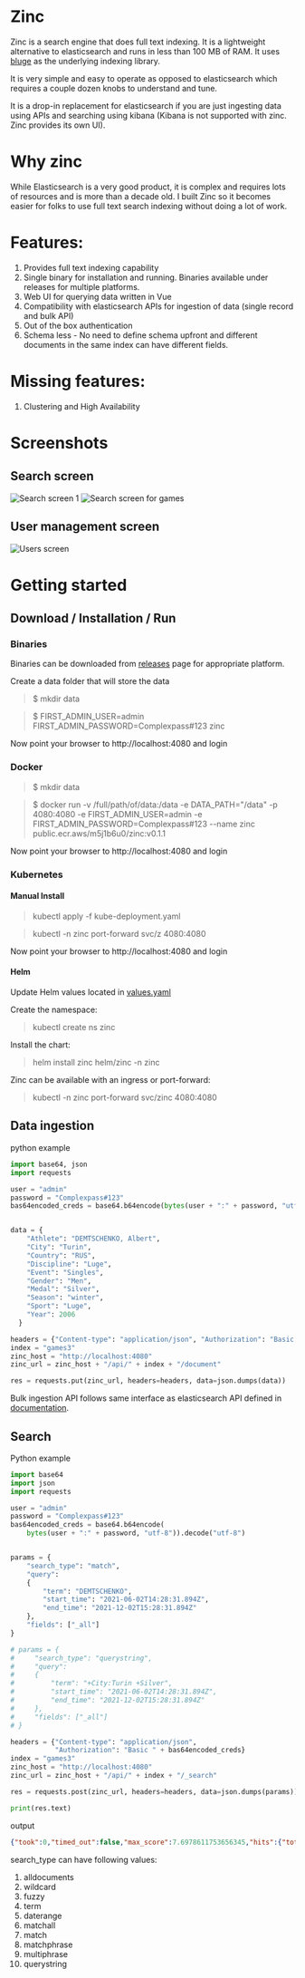 # Zinc

Zinc is a search engine that does full text indexing. It is a lightweight alternative to elasticsearch and runs in less than 100 MB of RAM. It uses [bluge](https://github.com/blugelabs/bluge) as the underlying indexing library.

It is very simple and easy to operate as opposed to elasticsearch which requires a couple dozen knobs to understand and tune. 

It is a drop-in replacement for elasticsearch if you are just ingesting data using APIs and searching using kibana (Kibana is not supported with zinc. Zinc provides its own UI).

# Why zinc

  While Elasticsearch is a very good product, it is complex and requires lots of resources and is more than a decade old. I built Zinc so it becomes easier for folks to use full text search indexing without doing a lot of work.

# Features:

1. Provides full text indexing capability
2. Single binary for installation and running. Binaries available under releases for multiple platforms.
3. Web UI for querying data written in Vue
4. Compatibility with elasticsearch APIs for ingestion of data (single record and bulk API)
5. Out of the box authentication
6. Schema less - No need to define schema upfront and different documents in the same index can have different fields.

# Missing features:
1. Clustering and High Availability


# Screenshots

## Search screen
![Search screen 1](./screenshots/search_screen.jpg)
![Search screen for games](./screenshots/search_screen_paris.jpg)

## User management screen
![Users screen](./screenshots/users_screen.jpg)

# Getting started


## Download / Installation / Run

### Binaries
Binaries can be downloaded from [releases](https://github.com/prabhatsharma/zinc/releases) page for appropriate platform.

Create a data folder that will store the data
> $ mkdir data

> $ FIRST_ADMIN_USER=admin FIRST_ADMIN_PASSWORD=Complexpass#123 zinc 

Now point your browser to http://localhost:4080 and login


### Docker

> $ mkdir data

> $ docker run -v /full/path/of/data:/data -e DATA_PATH="/data" -p 4080:4080 -e FIRST_ADMIN_USER=admin -e FIRST_ADMIN_PASSWORD=Complexpass#123 --name zinc public.ecr.aws/m5j1b6u0/zinc:v0.1.1 

Now point your browser to http://localhost:4080 and login

### Kubernetes

#### Manual Install

> kubectl apply -f kube-deployment.yaml

> kubectl -n zinc port-forward svc/z 4080:4080

Now point your browser to http://localhost:4080 and login

#### Helm

Update Helm values located in [values.yaml](helm/zinc/values.yaml)

Create the namespace:
> kubectl create ns zinc

Install the chart:
> helm install zinc helm/zinc -n zinc

Zinc can be available with an ingress or port-forward:
> kubectl -n zinc port-forward svc/zinc 4080:4080

## Data ingestion

python example

```py
import base64, json
import requests

user = "admin"
password = "Complexpass#123"
bas64encoded_creds = base64.b64encode(bytes(user + ":" + password, "utf-8")).decode("utf-8")


data = {
    "Athlete": "DEMTSCHENKO, Albert",
    "City": "Turin",
    "Country": "RUS",
    "Discipline": "Luge",
    "Event": "Singles",
    "Gender": "Men",
    "Medal": "Silver",
    "Season": "winter",
    "Sport": "Luge",
    "Year": 2006
  }

headers = {"Content-type": "application/json", "Authorization": "Basic " + bas64encoded_creds}
index = "games3"
zinc_host = "http://localhost:4080"
zinc_url = zinc_host + "/api/" + index + "/document"

res = requests.put(zinc_url, headers=headers, data=json.dumps(data))

```

Bulk ingestion API follows same interface as elasticsearch API defined in [documentation](https://www.elastic.co/guide/en/elasticsearch/reference/current/docs-bulk.html).

## Search

Python example

```py
import base64
import json
import requests

user = "admin"
password = "Complexpass#123"
bas64encoded_creds = base64.b64encode(
    bytes(user + ":" + password, "utf-8")).decode("utf-8")


params = {
    "search_type": "match",
    "query":
    {
        "term": "DEMTSCHENKO",
        "start_time": "2021-06-02T14:28:31.894Z",
        "end_time": "2021-12-02T15:28:31.894Z"
    },
    "fields": ["_all"]
}

# params = {
#     "search_type": "querystring",
#     "query":
#     {
#         "term": "+City:Turin +Silver",
#         "start_time": "2021-06-02T14:28:31.894Z",
#         "end_time": "2021-12-02T15:28:31.894Z"
#     },
#     "fields": ["_all"]
# }

headers = {"Content-type": "application/json",
           "Authorization": "Basic " + bas64encoded_creds}
index = "games3"
zinc_host = "http://localhost:4080"
zinc_url = zinc_host + "/api/" + index + "/_search"

res = requests.post(zinc_url, headers=headers, data=json.dumps(params))

print(res.text)

```

output

```json
{"took":0,"timed_out":false,"max_score":7.6978611753656345,"hits":{"total":{"value":3},"hits":[{"_index":"games3","_type":"games3","_id":"bd3e67f0-679b-4aa4-b0f5-81b9dc86a26a","_score":7.6978611753656345,"@timestamp":"2021-10-20T04:56:39.000871Z","_source":{"Athlete":"DEMTSCHENKO, Albert","City":"Turin","Country":"RUS","Discipline":"Luge","Event":"Singles","Gender":"Men","Medal":"Silver","Season":"winter","Sport":"Luge","Year":2006}},{"_index":"games3","_type":"games3","_id":"230349d9-72b3-4225-bac7-a8ab31af046d","_score":7.6978611753656345,"@timestamp":"2021-10-20T04:56:39.215124Z","_source":{"Athlete":"DEMTSCHENKO, Albert","City":"Sochi","Country":"RUS","Discipline":"Luge","Event":"Singles","Gender":"Men","Medal":"Silver","Season":"winter","Sport":"Luge","Year":2014}},{"_index":"games3","_type":"games3","_id":"338fea31-81f2-4b56-a096-b8294fb6cc92","_score":7.671309826309841,"@timestamp":"2021-10-20T04:56:39.215067Z","_source":{"Athlete":"DEMTSCHENKO, Albert","City":"Sochi","Country":"RUS","Discipline":"Luge","Event":"Mixed Relay","Gender":"Men","Medal":"Silver","Season":"winter","Sport":"Luge","Year":2014}}]},"buckets":null,"error":""}
```

search_type can have following values:

1. alldocuments
2. wildcard
3. fuzzy
4. term
5. daterange
6. matchall
7. match
8. matchphrase
9. multiphrase
10. querystring




